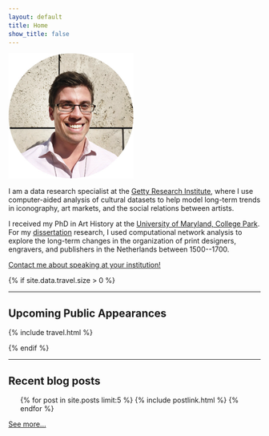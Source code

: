 ```yaml
---
layout: default
title: Home
show_title: false
---
```


<img id="headshot" height="250" width="250" src="/assets/images-display/getty_headshot.png" alt="mlincoln headshot" />

I am a data research specialist at the [Getty Research Institute](http://www.getty.edu/research/), where I use computer-aided analysis of cultural datasets to help model long-term trends in iconography, art markets, and the social relations between artists.

I received my PhD in Art History at the [University of Maryland, College Park](http://arthistory.umd.edu/graduate-students/Matthew%20Lincoln).
For my [dissertation](/dissertation) research, I used computational network analysis to explore the long-term changes in the organization of print designers, engravers, and publishers in the Netherlands between 1500--1700.

[Contact me about speaking at your institution!](/speaking)

{% if site.data.travel.size > 0 %}
***

## Upcoming Public Appearances

{% include travel.html %}

{% endif %}
***

## Recent blog posts

<nav>
	<ul>
	{% for post in site.posts limit:5 %}
	  {% include postlink.html %}
	{% endfor %}
	</ul>
</nav>

[See more...](/archive)
